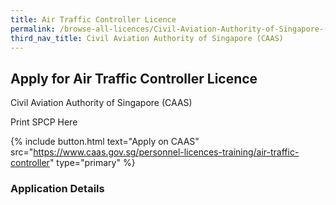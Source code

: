 ```yaml
---
title: Air Traffic Controller Licence
permalink: /browse-all-licences/Civil-Aviation-Authority-of-Singapore-(CAAS)/Air-Traffic-Controller-Licence
third_nav_title: Civil Aviation Authority of Singapore (CAAS)
---
```


## Apply for Air Traffic Controller Licence

Civil Aviation Authority of Singapore (CAAS)

Print SPCP Here


{% include button.html text="Apply on CAAS" src="https://www.caas.gov.sg/personnel-licences-training/air-traffic-controller" type="primary" %}

### Application Details

